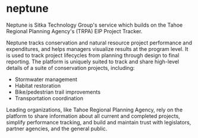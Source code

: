 # neptune
Neptune is Sitka Technology Group's service which builds on the Tahoe Regional Planning Agency's (TRPA) EIP Project Tracker.

Neptune tracks conservation and natural resource project performance and expenditures, and helps managers visualize results at the program level. It is used to track project lifecycles from planning through design to final reporting. The platform is uniquely suited to track and share high-level details of a suite of conservation projects, including:

- Stormwater management
- Habitat restoration
- Bike/pedestrian trail improvements
- Transportation coordination 

Leading organizations, like Tahoe Regional Planning Agency, rely on the platform to share information about all current and completed projects, simplify performance tracking, and build and maintain trust with legislators, partner agencies, and the general public.
